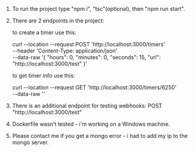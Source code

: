 1. To run the project type "npm i", "tsc"(optional), then "npm run start".
2. There are 2 endpoints in the project: 

    to create a timer use this:

    curl --location --request POST 'http://localhost:3000/timers' \
    --header 'Content-Type: application/json' \
    --data-raw '{
    "hours": 0,
    "minutes": 0,
    "seconds": 15,
    "url": "http://localhost:3000/test"
    }'

    to get timer info use this:

    curl --location --request GET 'http://localhost:3000/timers/6250' \
    --data-raw ''

3. There is an additional endpoint for testing webhooks:
   POST "http://localhost:3000/test"

4. Dockerfile wasn't tested - i'm working on a Windows machine.

5. Please contact me if you get a mongo error - i had to add my ip to the mongo server.